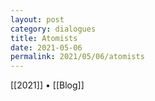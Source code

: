 ```yaml
---
layout: post
category: dialogues
title: Atomists
date: 2021-05-06
permalink: 2021/05/06/atomists
---
```


[[2021]] • [[Blog]]